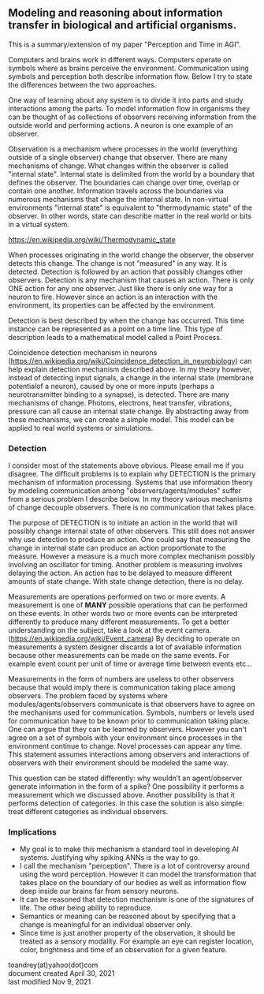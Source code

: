 ﻿## Modeling and reasoning about information transfer in biological and artificial organisms.

This is a summary/extension of my paper "Perception and Time in AGI".  

Computers and brains work in different ways.  Computers operate on symbols where as brains perceive the environment.  Communication using symbols and perception both describe information flow.  Below I try to state the differences between the two approaches.

One way of learning about any system is to divide it into parts and study interactions among the parts.  To model information flow in organisms they can be thought of as collections of observers receiving information from the outside world and performing actions.  A neuron is one example of an observer.

Observation is a mechanism where processes in the world (everything outside of a single observer) change that observer.  There are many mechanisms of change.  What changes within the observer is called "internal state".  Internal state is delimited from the world by a boundary that defines the observer.  The boundaries can change over time, overlap or contain one another.  Information travels across the boundaries via numerous mechanisms that change the internal state.  In non-virtual environments "internal state" is equivalent to "thermodynamic state" of the observer.  In other words, state can describe matter in the real world or bits in a virtual system.  

https://en.wikipedia.org/wiki/Thermodynamic_state  

When processes originating in the world change the observer, the observer detects this change.  The change is not "measured" in any way.  It is detected.  Detection is followed by an action that possibly changes other observers.  Detection is any mechanism that causes an action.  There is only ONE action for any one observer. Just like there is only one way for a neuron to fire.  However since an action is an interaction with the environment, its properties can be affected by the environment.  

Detection is best described by when the change has occurred.  This time instance can be represented as a point on a time line.  This type of description leads to a mathematical model called a Point Process.

Coincidence detection mechanism in neurons (https://en.wikipedia.org/wiki/Coincidence_detection_in_neurobiology) can help explain detection mechanism described above.  In my theory however, instead of detecting input signals, a change in the internal state (membrane potentialof a neuron), caused by one or more inputs (perhaps a neurotransmitter binding to a synapse), is detected.  There are many mechanisms of change.  Photons, electrons, heat transfer, vibrations, pressure can all cause an internal state change.  By abstracting away from these mechanisms, we can create a simple model.  This model can be applied to real world systems or simulations.  

### Detection
I consider most of the statements above obvious.  Please email me if you disagree.  The difficult problems is to explain why DETECTION is the primary mechanism of information processing.  Systems that use information theory by modeling communication among "observers/agents/modules" suffer from a serious problem I describe below.  In my theory various mechanisms of change decouple observers.  There is no communication that takes place.

The purpose of DETECTION is to initiate an action in the world that will possibly change internal state of other observers.  This still does not answer why use detection to produce an action.  One could say that measuring the change in internal state can produce an action proportionate to the measure.  However a measure is a much more complex mechanism possibly involving an oscillator for timing.  Another problem is measuring involves delaying the action.  An action has to be delayed to measure different amounts of state change.  With state change detection, there is no delay.  

Measurements are operations performed on two or more events.  A measurement is one of **MANY** possible operations that can be performed on these events.  In other words two or more events can be interpreted differently to produce many different measurements.  To get a better understanding on the subject, take a look at the event camera. (https://en.wikipedia.org/wiki/Event_camera)  By deciding to operate on measurements a system designer discards a lot of available information because other measurements can be made on the same events.  For example event count per unit of time or average time between events etc...

Measurements in the form of numbers are useless to other observers because that would imply there is communication taking place among observers.  The problem faced by systems where modules/agents/observers communicate is that observers have to agree on the mechanisms used for communication.  Symbols, numbers or levels used for communication have to be known prior to communication taking place.  One can argue that they can be learned by observers.  However you can't agree on a set of symbols with your environment since processes in the environment continue to change.  Novel processes can appear any time.  This statement assumes interactions among observers and interactions of observers with their environment should be modeled the same way.

This question can be stated differently: why wouldn’t an agent/observer generate information in the form of a spike?  One possibility it performs a measurement which we discussed above.  Another possibility is that it performs detection of categories.  In this case the solution is also simple: treat different categories as individual observers.

### Implications
* My goal is to make this mechanism a standard tool in developing AI systems.  Justifying why spiking ANNs is the way to go.
* I call the mechanism "perception".  There is a lot of controversy around using the word perception.  However it can model the transformation that takes place on the boundary of our bodies as well as information flow deep inside our brains far from sensory neurons.
* It can be reasoned that detection mechanism is one of the signatures of life. The other being ability to reproduce.
* Semantics or meaning can be reasoned about by specifying that a change is meaningful for an individual observer only.
* Since time is just another property of the observation, it should be treated as a sensory modality.  For example an eye can register location, color, brightness and time of an observation for a given feature.

toandrey(at)yahoo(dot)com  
document created April 30, 2021  
last modified Nov 9, 2021  
